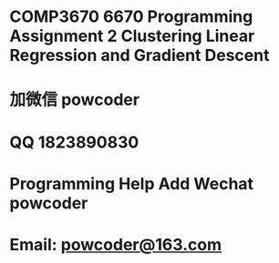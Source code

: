 # COMP3670 6670 Programming Assignment 2 Clustering Linear Regression and Gradient Descent
# 加微信 powcoder

# QQ 1823890830

# Programming Help Add Wechat powcoder

# Email: powcoder@163.com

